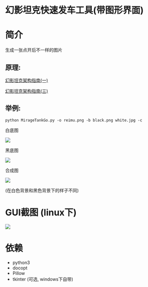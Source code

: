 # 幻影坦克快速发车工具(带图形界面)

# 简介

生成一张点开后不一样的图片

## 原理:

[幻影坦克架构指南(一)](https://zhuanlan.zhihu.com/p/31164700)

[幻影坦克架构指南(三)](https://zhuanlan.zhihu.com/p/32532733)


## 举例:

    python MirageTankGo.py -o reimu.png -b black.png white.jpg -c

白底图

![](https://github.com/YinTianliang/MirageTankGo/blob/master/white.jpg)


黑底图

![](https://github.com/YinTianliang/MirageTankGo/blob/master/black.jpg)


合成图

![](https://github.com/YinTianliang/MirageTankGo/blob/master/remu.png)

(在白色背景和黑色背景下的样子不同)

# GUI截图 (linux下)
![](https://github.com/YinTianliang/MirageTankGo/blob/master/screenshot.png)

# 依赖
+ python3
+ docopt
+ Pillow
+ tkinter (可选, windows下自带)
